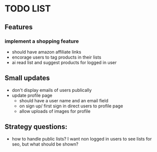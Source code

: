 # TODO LIST

## Features 
 ### implement a shopping feature
  - should have amazon affiliate links
  - encorage users to tag products in their lists
  - ai read list and suggest products for logged in user




## Small updates
 - don't display emails of users publically
 - update profile page
    - should have a user name and an email field
    - on sign up/ first sign in direct users to profile page
    - allow uploads of images for profile
## Strategy questions:
 - how to handle public lists? I want non logged in users to see lists for seo, but what should be shown?
 